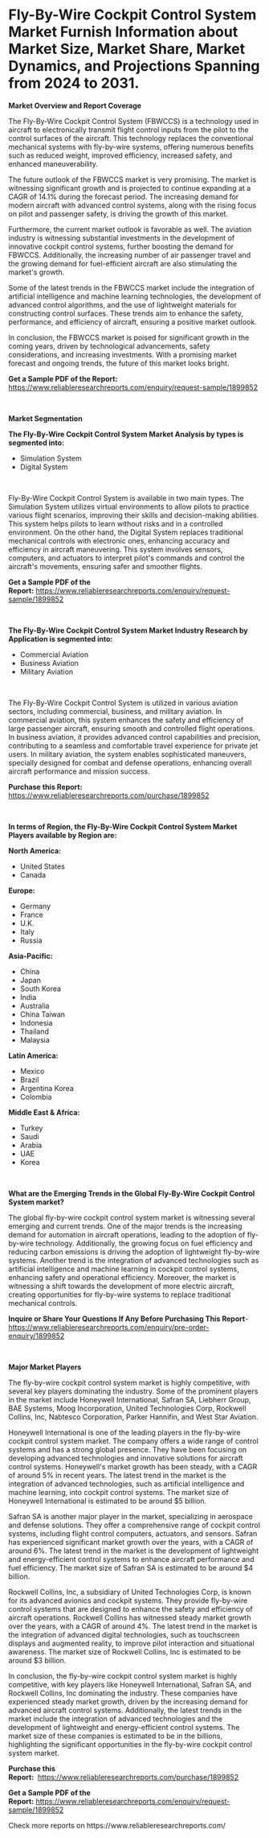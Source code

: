 <p><h1>Fly-By-Wire Cockpit Control System Market Furnish Information about Market Size, Market Share, Market Dynamics, and Projections Spanning from 2024 to 2031.</h1></p><p><strong>Market Overview and Report Coverage</strong></p>
<p><p>The Fly-By-Wire Cockpit Control System (FBWCCS) is a technology used in aircraft to electronically transmit flight control inputs from the pilot to the control surfaces of the aircraft. This technology replaces the conventional mechanical systems with fly-by-wire systems, offering numerous benefits such as reduced weight, improved efficiency, increased safety, and enhanced maneuverability.</p><p>The future outlook of the FBWCCS market is very promising. The market is witnessing significant growth and is projected to continue expanding at a CAGR of 14.1% during the forecast period. The increasing demand for modern aircraft with advanced control systems, along with the rising focus on pilot and passenger safety, is driving the growth of this market.</p><p>Furthermore, the current market outlook is favorable as well. The aviation industry is witnessing substantial investments in the development of innovative cockpit control systems, further boosting the demand for FBWCCS. Additionally, the increasing number of air passenger travel and the growing demand for fuel-efficient aircraft are also stimulating the market's growth.</p><p>Some of the latest trends in the FBWCCS market include the integration of artificial intelligence and machine learning technologies, the development of advanced control algorithms, and the use of lightweight materials for constructing control surfaces. These trends aim to enhance the safety, performance, and efficiency of aircraft, ensuring a positive market outlook.</p><p>In conclusion, the FBWCCS market is poised for significant growth in the coming years, driven by technological advancements, safety considerations, and increasing investments. With a promising market forecast and ongoing trends, the future of this market looks bright.</p></p>
<p><strong>Get a Sample PDF of the Report:</strong> <a href="https://www.reliableresearchreports.com/enquiry/request-sample/1899852">https://www.reliableresearchreports.com/enquiry/request-sample/1899852</a></p>
<p>&nbsp;</p>
<p><strong>Market Segmentation</strong></p>
<p><strong>The Fly-By-Wire Cockpit Control System Market Analysis by types is segmented into:</strong></p>
<p><ul><li>Simulation System</li><li>Digital System</li></ul></p>
<p>&nbsp;</p>
<p><p>Fly-By-Wire Cockpit Control System is available in two main types. The Simulation System utilizes virtual environments to allow pilots to practice various flight scenarios, improving their skills and decision-making abilities. This system helps pilots to learn without risks and in a controlled environment. On the other hand, the Digital System replaces traditional mechanical controls with electronic ones, enhancing accuracy and efficiency in aircraft maneuvering. This system involves sensors, computers, and actuators to interpret pilot's commands and control the aircraft's movements, ensuring safer and smoother flights.</p></p>
<p><strong>Get a Sample PDF of the Report:</strong>&nbsp;<a href="https://www.reliableresearchreports.com/enquiry/request-sample/1899852">https://www.reliableresearchreports.com/enquiry/request-sample/1899852</a></p>
<p>&nbsp;</p>
<p><strong>The Fly-By-Wire Cockpit Control System Market Industry Research by Application is segmented into:</strong></p>
<p><ul><li>Commercial Aviation</li><li>Business Aviation</li><li>Military Aviation</li></ul></p>
<p>&nbsp;</p>
<p><p>The Fly-By-Wire Cockpit Control System is utilized in various aviation sectors, including commercial, business, and military aviation. In commercial aviation, this system enhances the safety and efficiency of large passenger aircraft, ensuring smooth and controlled flight operations. In business aviation, it provides advanced control capabilities and precision, contributing to a seamless and comfortable travel experience for private jet users. In military aviation, the system enables sophisticated maneuvers, specially designed for combat and defense operations, enhancing overall aircraft performance and mission success.</p></p>
<p><strong>Purchase this Report:</strong>&nbsp; <a href="https://www.reliableresearchreports.com/purchase/1899852">https://www.reliableresearchreports.com/purchase/1899852</a></p>
<p>&nbsp;</p>
<p><strong>In terms of Region, the Fly-By-Wire Cockpit Control System Market Players available by Region are:</strong></p>
<p>
    <p> <strong> North America: </strong>
        <ul>
            <li>United States</li>
            <li>Canada</li>
        </ul>
        </p> 
    <p> <strong> Europe: </strong>
        <ul>
            <li>Germany</li>
            <li>France</li>
            <li>U.K.</li>
            <li>Italy</li>
            <li>Russia</li>
        </ul>
        </p> 
    <p> <strong> Asia-Pacific: </strong>
        <ul>
            <li>China</li>
            <li>Japan</li>
            <li>South Korea</li>
            <li>India</li>
            <li>Australia</li>
            <li>China Taiwan</li>
            <li>Indonesia</li>
            <li>Thailand</li>
            <li>Malaysia</li>
        </ul>
        </p> 
    <p> <strong> Latin America: </strong>
        <ul>
            <li>Mexico</li>
            <li>Brazil</li>
            <li>Argentina Korea</li>
            <li>Colombia</li>
        </ul>
        </p> 
    <p> <strong> Middle East & Africa: </strong>
        <ul>
            <li>Turkey</li>
            <li>Saudi</li>
            <li>Arabia</li>
            <li>UAE</li>
            <li>Korea</li>
        </ul>
    </p>
    </p>
<p>&nbsp;</p>
<p><strong>What are the Emerging Trends in the Global Fly-By-Wire Cockpit Control System market?</strong></p>
<p><p>The global fly-by-wire cockpit control system market is witnessing several emerging and current trends. One of the major trends is the increasing demand for automation in aircraft operations, leading to the adoption of fly-by-wire technology. Additionally, the growing focus on fuel efficiency and reducing carbon emissions is driving the adoption of lightweight fly-by-wire systems. Another trend is the integration of advanced technologies such as artificial intelligence and machine learning in cockpit control systems, enhancing safety and operational efficiency. Moreover, the market is witnessing a shift towards the development of more electric aircraft, creating opportunities for fly-by-wire systems to replace traditional mechanical controls.</p></p>
<p><strong>Inquire or Share Your Questions If Any Before Purchasing This Report</strong>- <a href="https://www.reliableresearchreports.com/enquiry/pre-order-enquiry/1899852">https://www.reliableresearchreports.com/enquiry/pre-order-enquiry/1899852</a></p>
<p>&nbsp;</p>
<p><strong>Major Market Players</strong></p>
<p><p>The fly-by-wire cockpit control system market is highly competitive, with several key players dominating the industry. Some of the prominent players in the market include Honeywell International, Safran SA, Liebherr Group, BAE Systems, Moog Incorporation, United Technologies Corp, Rockwell Collins, Inc, Nabtesco Corporation, Parker Hannifin, and West Star Aviation. </p><p>Honeywell International is one of the leading players in the fly-by-wire cockpit control system market. The company offers a wide range of control systems and has a strong global presence. They have been focusing on developing advanced technologies and innovative solutions for aircraft control systems. Honeywell's market growth has been steady, with a CAGR of around 5% in recent years. The latest trend in the market is the integration of advanced technologies, such as artificial intelligence and machine learning, into cockpit control systems. The market size of Honeywell International is estimated to be around $5 billion.</p><p>Safran SA is another major player in the market, specializing in aerospace and defense solutions. They offer a comprehensive range of cockpit control systems, including flight control computers, actuators, and sensors. Safran has experienced significant market growth over the years, with a CAGR of around 6%. The latest trend in the market is the development of lightweight and energy-efficient control systems to enhance aircraft performance and fuel efficiency. The market size of Safran SA is estimated to be around $4 billion.</p><p>Rockwell Collins, Inc, a subsidiary of United Technologies Corp, is known for its advanced avionics and cockpit systems. They provide fly-by-wire control systems that are designed to enhance the safety and efficiency of aircraft operations. Rockwell Collins has witnessed steady market growth over the years, with a CAGR of around 4%. The latest trend in the market is the integration of advanced digital technologies, such as touchscreen displays and augmented reality, to improve pilot interaction and situational awareness. The market size of Rockwell Collins, Inc is estimated to be around $3 billion.</p><p>In conclusion, the fly-by-wire cockpit control system market is highly competitive, with key players like Honeywell International, Safran SA, and Rockwell Collins, Inc dominating the industry. These companies have experienced steady market growth, driven by the increasing demand for advanced aircraft control systems. Additionally, the latest trends in the market include the integration of advanced technologies and the development of lightweight and energy-efficient control systems. The market size of these companies is estimated to be in the billions, highlighting the significant opportunities in the fly-by-wire cockpit control system market.</p></p>
<p><strong>Purchase this Report:</strong>&nbsp;&nbsp;<a href="https://www.reliableresearchreports.com/purchase/1899852">https://www.reliableresearchreports.com/purchase/1899852</a></p>
<p></p>
<p><strong>Get a Sample PDF of the Report:</strong>&nbsp;<a href="https://www.reliableresearchreports.com/enquiry/request-sample/1899852">https://www.reliableresearchreports.com/enquiry/request-sample/1899852</a></p>
<p>Check more reports on https://www.reliableresearchreports.com/</p>